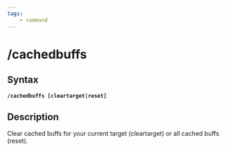 ```yaml
---
tags:
    - command
---
```


# /cachedbuffs

## Syntax

**`/cachedbuffs [cleartarget|reset]`**

## Description

Clear cached buffs for your current target (cleartarget) or all cached buffs (reset).
